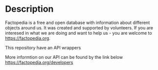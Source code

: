 # Description
Factopedia is a free and open database with information about different objects around us. It was created and supported by volunteers. If you are interesed in what we are doing and want to help us - you are welcome to https://factopedia.org.

This repository have an API wrappers

More informtion on our API can be found by the link below https://factopedia.org/developers

